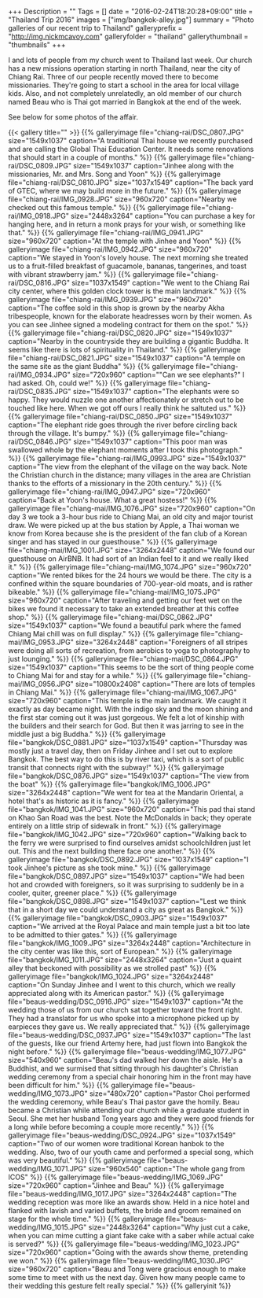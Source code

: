 +++
Description = ""
Tags = []
date = "2016-02-24T18:20:28+09:00"
title = "Thailand Trip 2016"
images = ["img/bangkok-alley.jpg"]
summary = "Photo galleries of our recent trip to Thailand"
galleryprefix = "http://img.nickmcavoy.com"
galleryfolder = "thailand"
gallerythumbnail = "thumbnails"
+++

I and lots of people from my church went to Thailand last week. Our church has a new missions operation starting in north Thailand, near the city of Chiang Rai. Three of our people recently moved there to become missionaries. They're going to start a school in the area for local village kids. Also, and not completely unrelatedly, an old member of our church named Beau who is Thai got married in Bangkok at the end of the week.

See below for some photos of the affair.

{{< gallery title="" >}}
{{% galleryimage file="chiang-rai/DSC_0807.JPG" size="1549x1037" caption="A traditional Thai house we recently purchased and are calling the Global Thai Education Center. It needs some renovations that should start in a couple of months." %}}
{{% galleryimage file="chiang-rai/DSC_0809.JPG" size="1549x1037" caption="Jinhee along with the missionaries, Mr. and Mrs. Song and Yoon" %}}
{{% galleryimage file="chiang-rai/DSC_0810.JPG" size="1037x1549" caption="The back yard of GTEC, where we may build more in the future." %}}
{{% galleryimage file="chiang-rai/IMG_0928.JPG" size="960x720" caption="Nearby we checked out this famous temple." %}}
{{% galleryimage file="chiang-rai/IMG_0918.JPG" size="2448x3264" caption="You can purchase a key for hanging here, and in return a monk prays for your wish, or something like that." %}}
{{% galleryimage file="chiang-rai/IMG_0941.JPG" size="960x720" caption="At the temple with Jinhee and Yoon" %}}
{{% galleryimage file="chiang-rai/IMG_0942.JPG" size="960x720" caption="We stayed in Yoon's lovely house. The next morning she treated us to a fruit-filled breakfast of guacamole, bananas, tangerines, and toast with vibrant strawberry jam." %}}
{{% galleryimage file="chiang-rai/DSC_0816.JPG" size="1037x1549" caption="We went to the Chiang Rai city center, where this golden clock tower is the main landmark." %}}
{{% galleryimage file="chiang-rai/IMG_0939.JPG" size="960x720" caption="The coffee sold in this shop is grown by the nearby Akha tribespeople, known for the elaborate headresses worn by their women. As you can see Jinhee signed a modeling contract for them on the spot." %}}
{{% galleryimage file="chiang-rai/DSC_0820.JPG" size="1549x1037" caption="Nearby in the countryside they are building a gigantic Buddha. It seems like there is lots of spirituality in Thailand." %}}
{{% galleryimage file="chiang-rai/DSC_0821.JPG" size="1549x1037" caption="A temple on the same site as the giant Buddha" %}}
{{% galleryimage file="chiang-rai/IMG_0934.JPG" size="720x960" caption="\"Can we see elephants?\" I had asked. Oh, could we!" %}}
{{% galleryimage file="chiang-rai/DSC_0835.JPG" size="1549x1037" caption="The elephants were so happy. They would nuzzle one another affectionately or stretch out to be touched like here. When we got off ours I really think he saltuted us." %}}
{{% galleryimage file="chiang-rai/DSC_0850.JPG" size="1549x1037" caption="The elephant ride goes through the river before circling back through the village. It's bumpy." %}}
{{% galleryimage file="chiang-rai/DSC_0846.JPG" size="1549x1037" caption="This poor man was swallowed whole by the elephant moments after I took this photograph." %}}
{{% galleryimage file="chiang-rai/IMG_0993.JPG" size="1549x1037" caption="The view from the elephant of the village on the way back. Note the Christian church in the distance; many villages in the area are Christian thanks to the efforts of a missionary in the 20th century." %}}
{{% galleryimage file="chiang-rai/IMG_0947.JPG" size="720x960" caption="Back at Yoon's house. What a great hostess!" %}}
{{% galleryimage file="chiang-mai/IMG_1076.JPG" size="720x960" caption="On day 3 we took a 3-hour bus ride to Chiang Mai, an old city and major tourist draw. We were picked up at the bus station by Apple, a Thai woman we know from Korea because she is the president of the fan club of a Korean singer and has stayed in our guesthouse." %}}
{{% galleryimage file="chiang-mai/IMG_1001.JPG" size="3264x2448" caption="We found our guesthouse on AirBNB. It had sort of an Indian feel to it and we really liked it." %}}
{{% galleryimage file="chiang-mai/IMG_1074.JPG" size="960x720" caption="We rented bikes for the 24 hours we would be there. The city is a confined within the square boundaries of 700-year-old moats, and is rather bikeable." %}}
{{% galleryimage file="chiang-mai/IMG_1075.JPG" size="960x720" caption="After traveling and getting our feet wet on the bikes we found it necessary to take an extended breather at this coffee shop." %}}
{{% galleryimage file="chiang-mai/DSC_0862.JPG" size="1549x1037" caption="We found a beautiful park where the famed Chiang Mai chill was on full display." %}}
{{% galleryimage file="chiang-mai/IMG_0953.JPG" size="3264x2448" caption="Foreigners of all stripes were doing all sorts of recreation, from aerobics to yoga to photography to just lounging." %}}
{{% galleryimage file="chiang-mai/DSC_0864.JPG" size="1549x1037" caption="This seems to be the sort of thing people come to Chiang Mai for and stay for a while." %}}
{{% galleryimage file="chiang-mai/IMG_0956.JPG" size="10800x2408" caption="There are lots of temples in Chiang Mai." %}}
{{% galleryimage file="chiang-mai/IMG_1067.JPG" size="720x960" caption="This temple is the main landmark. We caught it exactly as day became night. With the indigo sky and the moon shining and the first star coming out it was just gorgeous. We felt a lot of kinship with the builders and their search for God. But then it was jarring to see in the middle just a big Buddha." %}}
{{% galleryimage file="bangkok/DSC_0881.JPG" size="1037x1549" caption="Thursday was mostly just a travel day, then on Friday Jinhee and I set out to explore Bangkok. The best way to do this is by river taxi, which is a sort of public transit that connects right with the subway!" %}}
{{% galleryimage file="bangkok/DSC_0876.JPG" size="1549x1037" caption="The view from the boat" %}}
{{% galleryimage file="bangkok/IMG_1006.JPG" size="3264x2448" caption="We went for tea at the Mandarin Oriental, a hotel that's as historic as it is fancy." %}}
{{% galleryimage file="bangkok/IMG_1041.JPG" size="960x720" caption="This pad thai stand on Khao San Road was the best. Note the McDonalds in back; they operate entirely on a little strip of sidewalk in front." %}}
{{% galleryimage file="bangkok/IMG_1042.JPG" size="720x960" caption="Walking back to the ferry we were surprised to find ourselves amidst schoolchildren just let out. This and the next building there face one another." %}}
{{% galleryimage file="bangkok/DSC_0892.JPG" size="1037x1549" caption="I took Jinhee's picture as she took mine." %}}
{{% galleryimage file="bangkok/DSC_0897.JPG" size="1549x1037" caption="We had been hot and crowded with foreigners, so it was surprising to suddenly be in a cooler, quiter, greener place." %}}
{{% galleryimage file="bangkok/DSC_0898.JPG" size="1549x1037" caption="Lest we think that in a short day we could understand a city as great as Bangkok." %}}
{{% galleryimage file="bangkok/DSC_0903.JPG" size="1549x1037" caption="We arrived at the Royal Palace and main temple just a bit too late to be admitted to thier gates." %}}
{{% galleryimage file="bangkok/IMG_1009.JPG" size="3264x2448" caption="Architecture in the city center was like this, sort of European." %}}
{{% galleryimage file="bangkok/IMG_1011.JPG" size="2448x3264" caption="Just a quaint alley that beckoned with possibility as we strolled past" %}}
{{% galleryimage file="bangkok/IMG_1024.JPG" size="3264x2448" caption="On Sunday Jinhee and I went to this church, which we really appreciated along with its American pastor." %}}
{{% galleryimage file="beaus-wedding/DSC_0916.JPG" size="1549x1037" caption="At the wedding those of us from our church sat together toward the front right. They had a translator for us who spoke into a microphone picked up by earpieces they gave us. We really appreciated that." %}}
{{% galleryimage file="beaus-wedding/DSC_0937.JPG" size="1549x1037" caption="The last of the guests, like our friend Artemy here, had just flown into Bangkok the night before." %}}
{{% galleryimage file="beaus-wedding/IMG_1077.JPG" size="540x960" caption="Beau's dad walked her down the aisle. He's a Buddhist, and we surmised that sitting through his daughter's Christian wedding ceremony from a special chair honoring him in the front may have been difficult for him." %}}
{{% galleryimage file="beaus-wedding/IMG_1073.JPG" size="480x720" caption="Pastor Choi performed the wedding ceremony, while Beau's Thai pastor gave the homily. Beau became a Christian while attending our church while a graduate student in Seoul. She met her husband Tong years ago and they were good friends for a long while before becoming a couple more recently." %}}
{{% galleryimage file="beaus-wedding/DSC_0924.JPG" size="1037x1549" caption="Two of our women wore traditional Korean hanbok to the wedding. Also, two of our youth came and performed a special song, which was very beautiful." %}}
{{% galleryimage file="beaus-wedding/IMG_1071.JPG" size="960x540" caption="The whole gang from ICOS" %}}
{{% galleryimage file="beaus-wedding/IMG_1069.JPG" size="720x960" caption="Jinhee and Beau" %}}
{{% galleryimage file="beaus-wedding/IMG_1017.JPG" size="3264x2448" caption="The wedding reception was more like an awards show. Held in a nice hotel and flanked with lavish and varied buffets, the bride and groom remained on stage for the whole time." %}}
{{% galleryimage file="beaus-wedding/IMG_1015.JPG" size="2448x3264" caption="Why just cut a cake, when you can mime cutting a giant fake cake with a saber while actual cake is served?" %}}
{{% galleryimage file="beaus-wedding/IMG_1023.JPG" size="720x960" caption="Going with the awards show theme, pretending we won." %}}
{{% galleryimage file="beaus-wedding/IMG_1030.JPG" size="960x720" caption="Beau and Tong were gracious enough to make some time to meet with us the next day. Given how many people came to their wedding this gesture felt really special." %}}
{{% galleryinit %}}
